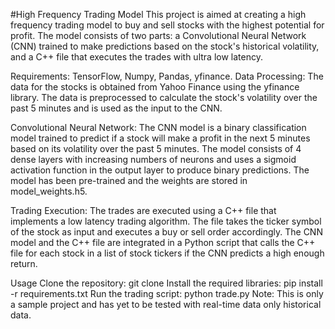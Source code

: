 #High Frequency Trading Model
This project is aimed at creating a high frequency trading model to buy and sell stocks with the highest potential for profit. The model consists of two parts: a Convolutional Neural Network (CNN) trained to make predictions based on the stock's historical volatility, and a C++ file that executes the trades with ultra low latency.

Requirements:
TensorFlow,
Numpy,
Pandas,
yfinance.
Data Processing:
The data for the stocks is obtained from Yahoo Finance using the yfinance library. The data is preprocessed to calculate the stock's volatility over the past 5 minutes and is used as the input to the CNN.

Convolutional Neural Network:
The CNN model is a binary classification model trained to predict if a stock will make a profit in the next 5 minutes based on its volatility over the past 5 minutes. The model consists of 4 dense layers with increasing numbers of neurons and uses a sigmoid activation function in the output layer to produce binary predictions. The model has been pre-trained and the weights are stored in model_weights.h5.

Trading Execution:
The trades are executed using a C++ file that implements a low latency trading algorithm. The file takes the ticker symbol of the stock as input and executes a buy or sell order accordingly. The CNN model and the C++ file are integrated in a Python script that calls the C++ file for each stock in a list of stock tickers if the CNN predicts a high enough return.

Usage
Clone the repository: git clone
Install the required libraries: pip install -r requirements.txt
Run the trading script: python trade.py
Note:
This is only a sample project and has yet to be tested with real-time data only historical data.
